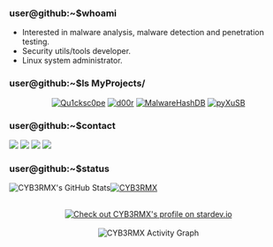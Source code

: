 ### user@github:~$whoami
- Interested in malware analysis, malware detection and penetration testing.
- Security utils/tools developer.
- Linux system administrator.

### user@github:~$ls MyProjects/
<p align="center">
  <a href="https://github.com/CYB3RMX/Qu1cksc0pe"><img title="Qu1cksc0pe" src="https://github-readme-stats.vercel.app/api/pin/?username=CYB3RMX&repo=Qu1cksc0pe&theme=highcontrast"></a>
  <a href="https://github.com/CYB3RMX/d00r"><img title="d00r" src="https://github-readme-stats.vercel.app/api/pin/?username=CYB3RMX&repo=d00r&theme=highcontrast"></a>
  <a href="https://github.com/CYB3RMX/MalwareHashDB"><img title="MalwareHashDB" src="https://github-readme-stats.vercel.app/api/pin/?username=CYB3RMX&repo=MalwareHashDB&theme=highcontrast"></a>
  <a href="https://github.com/CYB3RMX/pyXuSB"><img title="pyXuSB" src="https://github-readme-stats.vercel.app/api/pin/?username=CYB3RMX&repo=pyXuSB&theme=highcontrast"></a>
</p>

### user@github:~$contact
<a href = "https://www.linkedin.com/in/mehmetalikerimoglu/"><img src="https://img.icons8.com/fluent/48/000000/linkedin.png"/></a>
<a href = "https://twitter.com/sysk1ll3r"><img src="https://img.icons8.com/fluent/48/000000/twitter.png"/></a>
<a href = "mailto:cyb3rmx0@gmail.com"><img src="https://img.icons8.com/fluent/48/000000/gmail.png"/></a>
<a href = "https://bazaar.abuse.ch/user/1319683430674825216/"><img src="https://bazaar.abuse.ch/images/malwarebazaar_logo.png"/></a>

### user@github:~$status
<img src="https://github-readme-stats.vercel.app/api?username=CYB3RMX&show_icons=true&count_private=true&theme=react&hide_border=true&bg_color=0D1117" alt="CYB3RMX's GitHub Stats" /><a href="https://github.com/CYB3RMX"><img title="CYB3RMX" src="https://github-readme-stats.vercel.app/api/top-langs/?username=CYB3RMX&langs_count=8&count_private=true&layout=compact&theme=react&hide_border=true&bg_color=0D1117"></a>
<p align="center">
  <br><a href="https://stardev.io/developers/CYB3RMX"><img alt="Check out CYB3RMX's profile on stardev.io" src="https://stardev.io/developers/CYB3RMX/badge/languages/global.svg" /></a><br><br>
  <img alt="CYB3RMX Activity Graph" src="https://activity-graph.herokuapp.com/graph?username=CYB3RMX&bg_color=0D1117&color=5BCDEC&line=5BCDEC&point=FFFFFF&hide_border=true" /></a>
</p>

